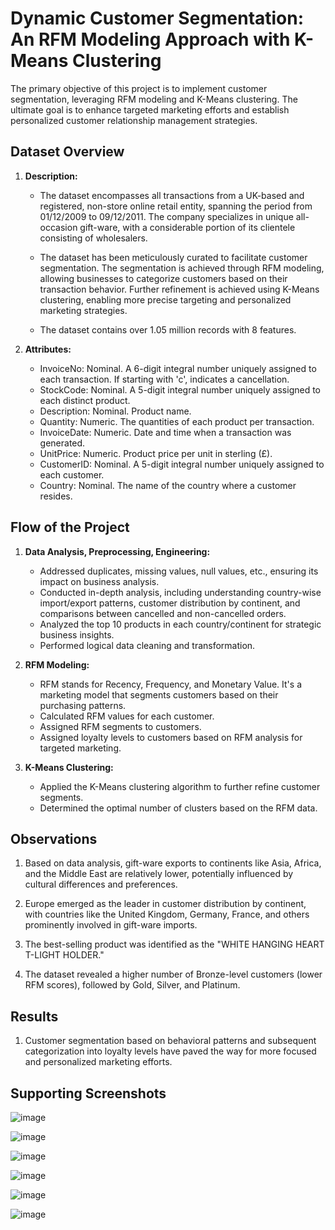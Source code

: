# Dynamic Customer Segmentation: An RFM Modeling Approach with K-Means Clustering

The primary objective of this project is to implement customer segmentation, leveraging RFM modeling and K-Means clustering. The ultimate goal is to enhance targeted marketing efforts and establish personalized customer relationship management strategies.

## Dataset Overview

1. **Description:**
   - The dataset encompasses all transactions from a UK-based and registered, non-store online retail entity, spanning the period from 01/12/2009 to 09/12/2011. The company specializes in unique all-occasion gift-ware, with a considerable portion of its clientele consisting of wholesalers.

   - The dataset has been meticulously curated to facilitate customer segmentation. The segmentation is achieved through RFM modeling, allowing businesses to categorize customers based on their transaction behavior. Further refinement is achieved using K-Means clustering, enabling more precise targeting and personalized marketing strategies.
  
   - The dataset contains over 1.05 million records with 8 features.

2. **Attributes:**
    - InvoiceNo: Nominal. A 6-digit integral number uniquely assigned to each transaction. If starting with 'c', indicates a cancellation.
    - StockCode: Nominal. A 5-digit integral number uniquely assigned to each distinct product.
    - Description: Nominal. Product name.
    - Quantity: Numeric. The quantities of each product per transaction.
    - InvoiceDate: Numeric. Date and time when a transaction was generated.
    - UnitPrice: Numeric. Product price per unit in sterling (£).
    - CustomerID: Nominal. A 5-digit integral number uniquely assigned to each customer.
    - Country: Nominal. The name of the country where a customer resides.

## Flow of the Project

1. **Data Analysis, Preprocessing, Engineering:**
    - Addressed duplicates, missing values, null values, etc., ensuring its impact on business analysis.
    - Conducted in-depth analysis, including understanding country-wise import/export patterns, customer distribution by continent, and comparisons between cancelled and non-cancelled orders.
    - Analyzed the top 10 products in each country/continent for strategic business insights.
    - Performed logical data cleaning and transformation.

2. **RFM Modeling:**
    - RFM stands for Recency, Frequency, and Monetary Value. It's a marketing model that segments customers based on their purchasing patterns.
    - Calculated RFM values for each customer.
    - Assigned RFM segments to customers.
    - Assigned loyalty levels to customers based on RFM analysis for targeted marketing.

3. **K-Means Clustering:**
    - Applied the K-Means clustering algorithm to further refine customer segments.
    - Determined the optimal number of clusters based on the RFM data.

## Observations

1. Based on data analysis, gift-ware exports to continents like Asia, Africa, and the Middle East are relatively lower, potentially influenced by cultural differences and preferences.

2. Europe emerged as the leader in customer distribution by continent, with countries like the United Kingdom, Germany, France, and others prominently involved in gift-ware imports.

3. The best-selling product was identified as the "WHITE HANGING HEART T-LIGHT HOLDER."

4. The dataset revealed a higher number of Bronze-level customers (lower RFM scores), followed by Gold, Silver, and Platinum.

## Results

1. Customer segmentation based on behavioral patterns and subsequent categorization into loyalty levels have paved the way for more focused and personalized marketing efforts.

## Supporting Screenshots

![image](https://github.com/RajKulk16/Customer-Clusters-Revealed/assets/74099005/051a52b8-d3e2-426b-85d5-d896a0a55421)


![image](https://github.com/RajKulk16/Customer-Clusters-Revealed/assets/74099005/930e535f-e560-4a4d-a85b-ecdbc6b6b665)


![image](https://github.com/RajKulk16/Customer-Clusters-Revealed/assets/74099005/d97652ed-a991-4a88-b0ef-761c086d5f8b)


![image](https://github.com/RajKulk16/Customer-Clusters-Revealed/assets/74099005/c4329efb-4299-49ac-bd7b-31633b7b6fd8)


![image](https://github.com/RajKulk16/Customer-Clusters-Revealed/assets/74099005/b163cdd2-ab38-4c7e-9d75-8f7c51bfe129)


![image](https://github.com/RajKulk16/Customer-Clusters-Revealed/assets/74099005/cbc23055-eff4-48cd-8613-60a1fd24ee5f)

